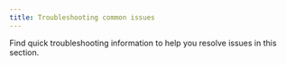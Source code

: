 ```yaml
---
title: Troubleshooting common issues
---
```


Find quick troubleshooting information to help you resolve issues in
this section.
